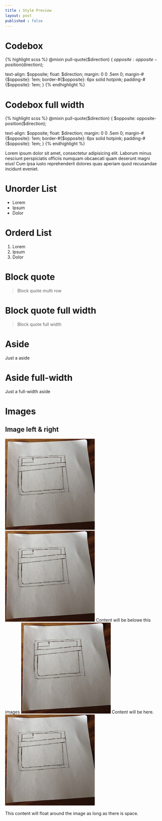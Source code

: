 ```yaml
---
title : Style Preview
layout: post
published : false
---
```


# Codebox

{% highlight scss %}
@mixin pull-quote($direction) {
  $opposite: opposite-position($direction);

  text-align: $opposite;
  float: $direction;
  margin: 0 0 .5em 0;
  margin-#{$opposite}: 1em;
  border-#{$opposite}: 6px solid hotpink;
  padding-#{$opposite}: 1em;
}
{% endhighlight %}

# Codebox full width
<div class="highlight-full-view">
{% highlight scss %}
@mixin pull-quote($direction) {
  $opposite: opposite-position($direction);

  text-align: $opposite;
  float: $direction;
  margin: 0 0 .5em 0;
  margin-#{$opposite}: 1em;
  border-#{$opposite}: 6px solid hotpink;
  padding-#{$opposite}: 1em;
}
{% endhighlight %}
</div>

Lorem ipsum dolor sit amet, consectetur adipisicing elit. Laborum minus nesciunt perspiciatis officiis numquam obcaecati quam deserunt magni eius! Cum ipsa iusto reprehenderit dolores   quas aperiam quod recusandae incidunt eveniet.

# Unorder List
  * Lorem
  * Ipsum
  * Dolor

# Orderd List

  1. Lorem
  1. Ipsum
  1. Dolor


# Block quote
  > Block quote
  > multi
  > row

# Block quote full width

<blockquote class="full-width">
  Block quote full width
</blockquote>


# Aside

<aside>
  Just a aside
</aside>

# Aside full-width

<aside class="full-width">
  Just a full-width aside
</aside>

# Images

## Image left & right
<img src="/images/blog-creating/first-drawing.jpg" class="image-left-block" />
<img src="/images/blog-creating/first-drawing.jpg" class="image-right-block" />
Content will be belowe this images

<img src="/images/blog-creating/first-drawing.jpg" class="image-center" />
Content will be here.

<img src="/images/blog-creating/first-drawing.jpg" class="image-left" />

This content will float around the image
as long as there is space.

